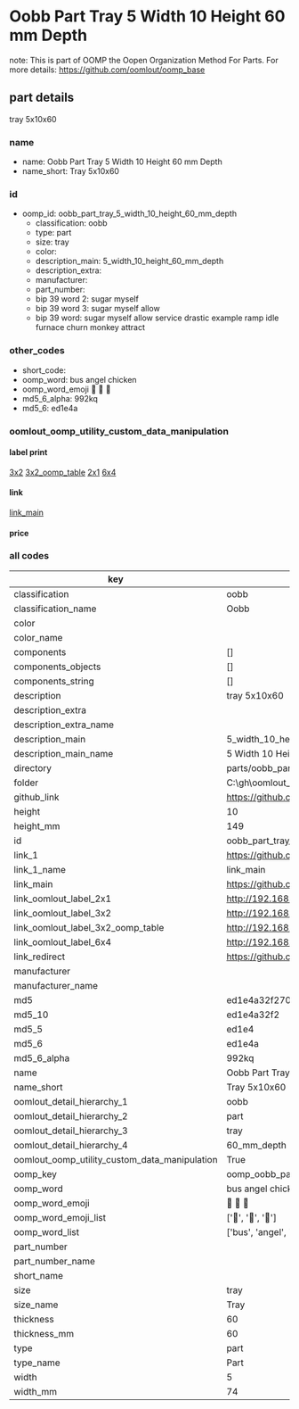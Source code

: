 # Oobb Part Tray 5 Width 10 Height 60 mm Depth  

note: This is part of OOMP the Oopen Organization Method For Parts. For more details: https://github.com/oomlout/oomp_base

##  part details
  



tray 5x10x60



### name
* name: Oobb Part Tray 5 Width 10 Height 60 mm Depth
* name_short: Tray 5x10x60 
### id
* oomp_id: oobb_part_tray_5_width_10_height_60_mm_depth
  * classification: oobb
  * type: part
  * size: tray
  * color: 
  * description_main: 5_width_10_height_60_mm_depth
  * description_extra: 
  * manufacturer: 
  * part_number: 
  * bip 39 word 2: sugar myself
  * bip 39 word 3: sugar myself allow
  * bip 39 word: sugar myself allow service drastic example ramp idle furnace churn monkey attract

### other_codes
* short_code: 
* oomp_word: bus angel chicken
* oomp_word_emoji :bus: :angel: :chicken:
* md5_6_alpha: 992kq
* md5_6: ed1e4a






### oomlout_oomp_utility_custom_data_manipulation
#### label print
[3x2](http://192.168.1.245:1112/?label=oomp%20992kq)
[3x2_oomp_table](http://192.168.1.108:1112/?label=oomp%20992kq)
[2x1](http://192.168.1.242:1112/?label=oomp%20992kq)
[6x4](http://192.168.1.55:1112/?label=oomp%20992kq)    

#### link

[link_main](https://github.com/oomlout/oomlout_oobb_version_4_generated_parts/tree/main/navigation_oomp/oobb/part/tray/5_width_10_height_60_mm_depth/part)                              

#### price







### all codes 
| key | value |  
| --- | --- |  
| classification | oobb |  
| classification_name | Oobb |  
| color |  |  
| color_name |  |  
| components | [] |  
| components_objects | [] |  
| components_string | [] |  
| description | tray 5x10x60 |  
| description_extra |  |  
| description_extra_name |  |  
| description_main | 5_width_10_height_60_mm_depth |  
| description_main_name | 5 Width 10 Height 60 mm Depth |  
| directory | parts/oobb_part_tray_5_width_10_height_60_mm_depth |  
| folder | C:\gh\oomlout_oobb_version_4_generated_parts\parts\oobb_part_tray_5_width_10_height_60_mm_depth |  
| github_link | https://github.com/oomlout/oomlout_oomp_part_src/tree/main/parts/oobb_part_tray_5_width_10_height_60_mm_depth |  
| height | 10 |  
| height_mm | 149 |  
| id | oobb_part_tray_5_width_10_height_60_mm_depth |  
| link_1 | https://github.com/oomlout/oomlout_oobb_version_4_generated_parts/tree/main/navigation_oomp/oobb/part/tray/5_width_10_height_60_mm_depth/part |  
| link_1_name | link_main |  
| link_main | https://github.com/oomlout/oomlout_oobb_version_4_generated_parts/tree/main/navigation_oomp/oobb/part/tray/5_width_10_height_60_mm_depth/part |  
| link_oomlout_label_2x1 | http://192.168.1.242:1112/?label=oomp%20992kq |  
| link_oomlout_label_3x2 | http://192.168.1.245:1112/?label=oomp%20992kq |  
| link_oomlout_label_3x2_oomp_table | http://192.168.1.108:1112/?label=oomp%20992kq |  
| link_oomlout_label_6x4 | http://192.168.1.55:1112/?label=oomp%20992kq |  
| link_redirect | https://github.com/oomlout/oomlout_oobb_version_4_generated_parts/tree/main/parts/oobb_tray_05_10_60 |  
| manufacturer |  |  
| manufacturer_name |  |  
| md5 | ed1e4a32f270b62d39a12c420d6496c6 |  
| md5_10 | ed1e4a32f2 |  
| md5_5 | ed1e4 |  
| md5_6 | ed1e4a |  
| md5_6_alpha | 992kq |  
| name | Oobb Part Tray 5 Width 10 Height 60 mm Depth |  
| name_short | Tray 5x10x60  |  
| oomlout_detail_hierarchy_1 | oobb |  
| oomlout_detail_hierarchy_2 | part |  
| oomlout_detail_hierarchy_3 | tray |  
| oomlout_detail_hierarchy_4 | 60_mm_depth |  
| oomlout_oomp_utility_custom_data_manipulation | True |  
| oomp_key | oomp_oobb_part_tray_5_width_10_height_60_mm_depth |  
| oomp_word | bus angel chicken |  
| oomp_word_emoji | :bus: :angel: :chicken: |  
| oomp_word_emoji_list | [':bus:', ':angel:', ':chicken:'] |  
| oomp_word_list | ['bus', 'angel', 'chicken'] |  
| part_number |  |  
| part_number_name |  |  
| short_name |  |  
| size | tray |  
| size_name | Tray |  
| thickness | 60 |  
| thickness_mm | 60 |  
| type | part |  
| type_name | Part |  
| width | 5 |  
| width_mm | 74 |  
